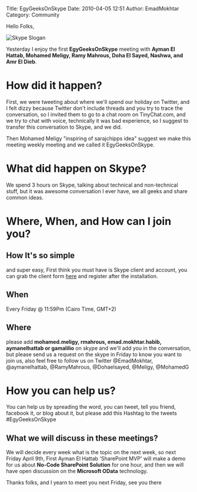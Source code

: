 Title: EgyGeeksOnSkype
Date: 2010-04-05 12:51
Author: EmadMokhtar
Category: Community

Hello Folks,

![Skype Slogan]({filename}/images/features_bnr_skypeRequires.110142655.jpg)

Yesterday I enjoy the first **EgyGeeksOnSkype** meeting with **Ayman El
Hattab, Mohamed Meligy, Ramy Mahrous, Doha El Sayed, Nashwa, and Amr El
Dieb**.

# How did it happen?

First, we were tweeting about where we'll spend our holiday on Twitter, and I felt dizzy because Twitter don't include threads and you try to trace the conversation, so I invited them to go to a chat room on TinyChat.com, and we try to chat with voice, technically it was bad experience, so I suggest to transfer this conversation to Skype, and we did.

Then Mohamed Meligy "inspiring of sarajchipps idea" suggest we make this meeting weekly meeting and we called it EgyGeeksOnSkype.

# What did happen on Skype?

We spend 3 hours on Skype, talking about technical and non-technical stuff, but it was awesome conversation I ever have, we all geeks and share common ideas.

# Where, When, and How can I join you?

## How It's so simple
and super easy, First think you must have is Skype client and account,
you can grab the client form
[here](http://www.skype.com/intl/en/download/skype/windows/downloading/)
and register after the installation.

## When
Every Friday @ 11:59Pm (Cairo Time, GMT+2)

## Where
please add **mohamed.meligy, rmahrous, emad.mokhtar.habib, aymanelhattab or gamalilio** on skype and we'll add you in the conversation, but please send us a request on the skype in Friday to know you want to join us, also feel free to follow us on Twitter @EmadMokhtar, @aymanelhattab,  @RamyMahrous, @Dohaelsayed, @Meligy, @MohamedG

# How you can help us?

You can help us by spreading the word, you can tweet, tell you friend,
facebook it, or blog about it, but please add this Hashtag to the tweets
\#EgyGeeksOnSkype

What we will discuss in these meetings?
---------------------------------------

We will decide every week what is the topic on the next week, so next Friday April 9th, First Ayman El Hattab 'SharePoint MVP' will make a demo for us about **No-Code SharePoint Solution** for one hour, and then we will have open discussion on the **Microsoft OData** technology.

Thanks folks, and I yearn to meet you next Friday, see you there
